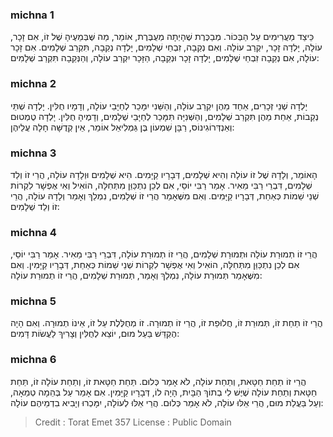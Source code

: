 
### michna 1
כֵּיצַד מַעֲרִימִים עַל הַבְּכוֹר. מְבַכֶּרֶת שֶׁהָיְתָה מְעֻבֶּרֶת, אוֹמֵר, מַה שֶּׁבְּמֵעֶיהָ שֶׁל זוֹ, אִם זָכָר, עוֹלָה, יָלְדָה זָכָר, יִקְרַב עוֹלָה. וְאִם נְקֵבָה, זִבְחֵי שְׁלָמִים, יָלְדָה נְקֵבָה, תִּקְרַב שְׁלָמִים. אִם זָכָר עוֹלָה, אִם נְקֵבָה זִבְחֵי שְׁלָמִים, יָלְדָה זָכָר וּנְקֵבָה, הַזָּכָר יִקְרַב עוֹלָה, וְהַנְּקֵבָה תִּקְרַב שְׁלָמִים: 

### michna 2
יָלְדָה שְׁנֵי זְכָרִים, אַחַד מֵהֶן יִקְרַב עוֹלָה, וְהַשֵּׁנִי יִמָּכֵר לְחַיָּבֵי עוֹלָה, וְדָמָיו חֻלִּין. יָלְדָה שְׁתֵּי נְקֵבוֹת, אַחַת מֵהֶן תִּקְרַב שְׁלָמִים, וְהַשְּׁנִיָּה תִּמָּכֵר לְחַיָּבֵי שְׁלָמִים, וְדָמֶיהָ חֻלִּין. יָלְדָה טֻמְטוּם וְאַנְדְּרוֹגִינוֹס, רַבָּן שִׁמְעוֹן בֶּן גַּמְלִיאֵל אוֹמֵר, אֵין קְדֻשָּׁה חָלָה עֲלֵיהֶן: 

### michna 3
הָאוֹמֵר, וְלָדָהּ שֶׁל זוֹ עוֹלָה וְהִיא שְׁלָמִים, דְּבָרָיו קַיָּמִים. הִיא שְׁלָמִים וּוְלָדָהּ עוֹלָה, הֲרֵי זוֹ וְלַד שְׁלָמִים, דִּבְרֵי רַבִּי מֵאִיר. אָמַר רַבִּי יוֹסֵי, אִם לְכֵן נִתְכַּוֵּן מִתְּחִלָּה, הוֹאִיל וְאִי אֶפְשָׁר לִקְרוֹת שְׁנֵי שֵׁמוֹת כְּאַחַת, דְּבָרָיו קַיָּמִים. וְאִם מִשֶּׁאָמַר הֲרֵי זוֹ שְׁלָמִים, נִמְלַךְ וְאָמַר וְלָדָהּ עוֹלָה, הֲרֵי זוֹ וְלַד שְׁלָמִים: 

### michna 4
הֲרֵי זוֹ תְמוּרַת עוֹלָה וּתְמוּרַת שְׁלָמִים, הֲרֵי זוֹ תְמוּרַת עוֹלָה, דִּבְרֵי רַבִּי מֵאִיר. אָמַר רַבִּי יוֹסֵי, אִם לְכֵן נִתְכַּוֵּן מִתְּחִלָּה, הוֹאִיל וְאִי אֶפְשָׁר לִקְרוֹת שְׁנֵי שֵׁמוֹת כְּאַחַת, דְּבָרָיו קַיָּמִין. וְאִם מִשֶּׁאָמַר תְּמוּרַת עוֹלָה, נִמְלַךְ וְאָמַר, תְּמוּרַת שְׁלָמִים, הֲרֵי זוֹ תְמוּרַת עוֹלָה: 

### michna 5
הֲרֵי זוֹ תַחַת זוֹ, תְּמוּרַת זוֹ, חֲלוּפַת זוֹ, הֲרֵי זוֹ תְמוּרָה. זוֹ מְחֻלֶּלֶת עַל זוֹ, אֵינוֹ תְמוּרָה. וְאִם הָיָה הֶקְדֵּשׁ בַּעַל מוּם, יוֹצֵא לְחֻלִּין וְצָרִיךְ לַעֲשׂוֹת דָּמִים: 

### michna 6
הֲרֵי זוֹ תַחַת חַטָּאת, וְתַחַת עוֹלָה, לֹא אָמַר כְּלוּם. תַּחַת חַטָּאת זוֹ, וְתַחַת עוֹלָה זוֹ, תַּחַת חַטָּאת וְתַחַת עוֹלָה שֶׁיֶּשׁ לִי בְתוֹךְ הַבָּיִת, הָיָה לוֹ, דְּבָרָיו קַיָּמִין. אִם אָמַר עַל בְּהֵמָה טְמֵאָה, וְעַל בַּעֲלַת מוּם, הֲרֵי אֵלּוּ עוֹלָה, לֹא אָמַר כְּלוּם. הֲרֵי אֵלּוּ לְעוֹלָה, יִמָּכְרוּ וְיָבִיא בִדְמֵיהֶם עוֹלָה: 

>Credit : Torat Emet 357
>License : Public Domain 